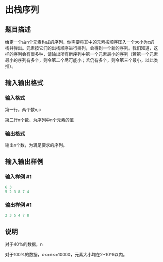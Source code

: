 # 出栈序列

## 题目描述

给定一个由n个元素构成的序列，你需要将其中的元素按顺序压入一个大小为c的栈并弹出。元素按它们的出栈顺序进行排列，会得到一个新的序列。我们知道，这样的序列会有很多种，请输出所有新序列中第一个元素最小的序列（若第一个元素最小的序列有多个，则令第二个尽可能小；若仍有多个，则令第三个最小，以此类推）。

## 输入输出格式

### 输入格式

第一行，两个数n,c

第二行n个数，为序列中n个元素的值

### 输出格式

输出n个数，为满足要求的序列。

## 输入输出样例

### 输入样例 #1

```cpp
6 3
5 2 3 8 7 4
```


### 输出样例 #1

```cpp
2 3 5 4 7 8
```


## 说明

对于40%的数据，n

对于100%的数据，c<=n<=10000，元素大小均在2\*10^9以内。

